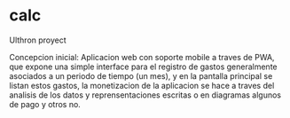 # calc
Ulthron proyect

Concepcion inicial:
Aplicacion web con soporte mobile a traves de PWA, que expone una simple interface para el registro de gastos generalmente asociados a un periodo de tiempo (un mes), y en la pantalla principal se listan estos gastos, la monetizacion de la aplicacion se hace a traves del analisis de los datos y reprensentaciones escritas o en diagramas algunos de pago y otros no.